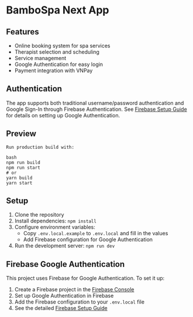 # BamboSpa Next App

## Features

- Online booking system for spa services
- Therapist selection and scheduling
- Service management
- Google Authentication for easy login
- Payment integration with VNPay

## Authentication

The app supports both traditional username/password authentication and Google Sign-In through Firebase Authentication. See [Firebase Setup Guide](./docs/FIREBASE_SETUP.md) for details on setting up Google Authentication.

## Preview

```
Run production build with:

bash
npm run build
npm run start
# or
yarn build
yarn start
```

## Setup

1. Clone the repository
2. Install dependencies: `npm install`
3. Configure environment variables:
   - Copy `.env.local.example` to `.env.local` and fill in the values
   - Add Firebase configuration for Google Authentication
4. Run the development server: `npm run dev`

## Firebase Google Authentication

This project uses Firebase for Google Authentication. To set it up:

1. Create a Firebase project in the [Firebase Console](https://console.firebase.google.com/)
2. Set up Google Authentication in Firebase
3. Add the Firebase configuration to your `.env.local` file
4. See the detailed [Firebase Setup Guide](./docs/FIREBASE_SETUP.md)
